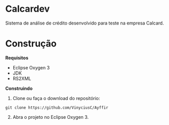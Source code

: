 # Calcardev
Sistema de análise de crédito desenvolvido para teste na empresa Calcard.

# Construção
 **Requisitos**
 - Eclipse Oxygen 3
 - JDK
 - RS2XML
 
 **Construindo**
 
1. Clone ou faça o download do repositório:

 `git clone https://github.com/VinyciusC/Ayffir`

2. Abra o projeto no Eclipse Oxygen 3.
